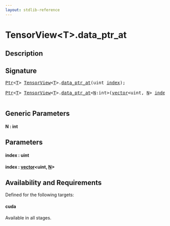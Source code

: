 ```yaml
---
layout: stdlib-reference
---
```


# TensorView\<T\>\.data\_ptr\_at

## Description





## Signature 

<pre>
<a href="../ptr-0/index.html" class="code_type">Ptr</a>&lt;<a href="index.html#typeparam-T" class="code_type">T</a>&gt; <a href="index.html" class="code_type">TensorView</a>&lt;<a href="index.html#typeparam-T" class="code_type">T</a>&gt;.<a href="data_ptr_at.html">data_ptr_at</a>(<span class="code_keyword">uint</span> <a href="data_ptr_at.html#decl-index" class="code_param">index</a>);

<a href="../ptr-0/index.html" class="code_type">Ptr</a>&lt;<a href="index.html#typeparam-T" class="code_type">T</a>&gt; <a href="index.html" class="code_type">TensorView</a>&lt;<a href="index.html#typeparam-T" class="code_type">T</a>&gt;.<a href="data_ptr_at.html">data_ptr_at</a>&lt;<a href="data_ptr_at.html#decl-N" class="code_var">N</a>:<span class="code_keyword">int</span>&gt;(<a href="../vector/index.html" class="code_type">vector</a>&lt;<span class="code_keyword">uint</span>, <a href="data_ptr_at.html#decl-N" class="code_var">N</a>&gt; <a href="data_ptr_at.html#decl-index" class="code_param">index</a>);

</pre>

## Generic Parameters

####  <a id="decl-N"></a>N  : int

## Parameters

####  <a id="decl-index"></a>index  : uint
####  <a id="decl-index"></a>index  : [vector](../vector/index)\<uint, [N](../vector/index#decl-N)\>

## Availability and Requirements

Defined for the following targets:

#### cuda
Available in all stages.



